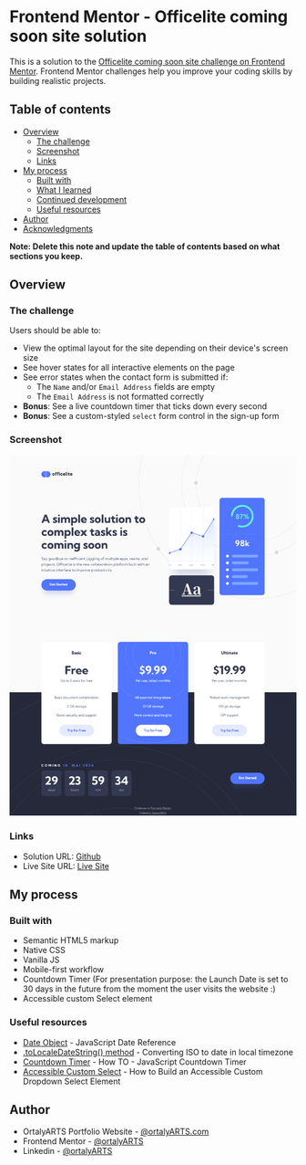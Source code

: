 # Frontend Mentor - Officelite coming soon site solution

This is a solution to the [Officelite coming soon site challenge on Frontend Mentor](https://www.frontendmentor.io/challenges/officelite-coming-soon-site-M4DIPNz8g). Frontend Mentor challenges help you improve your coding skills by building realistic projects. 

## Table of contents

- [Overview](#overview)
  - [The challenge](#the-challenge)
  - [Screenshot](#screenshot)
  - [Links](#links)
- [My process](#my-process)
  - [Built with](#built-with)
  - [What I learned](#what-i-learned)
  - [Continued development](#continued-development)
  - [Useful resources](#useful-resources)
- [Author](#author)
- [Acknowledgments](#acknowledgments)

**Note: Delete this note and update the table of contents based on what sections you keep.**

## Overview

### The challenge

Users should be able to:

- View the optimal layout for the site depending on their device's screen size
- See hover states for all interactive elements on the page
- See error states when the contact form is submitted if:
  - The `Name` and/or `Email Address` fields are empty
  - The `Email Address` is not formatted correctly
- **Bonus**: See a live countdown timer that ticks down every second
- **Bonus**: See a custom-styled `select` form control in the sign-up form

### Screenshot

![](./screenshot.png)

### Links

- Solution URL: [Github](https://github.com/ortalyarts/frontendmentor-officelite-coming-soon)
- Live Site URL: [Live Site](https://frontendmentor-officelite-coming-soon.vercel.app/)

## My process

### Built with

- Semantic HTML5 markup
- Native CSS
- Vanilla JS
- Mobile-first workflow
- Countdown Timer (For presentation purpose: the Launch Date is set to 30 days in the future from the moment the user visits the website :) 
- Accessible custom Select element

### Useful resources

- [Date Object](https://www.w3schools.com/jsref/jsref_obj_date.asp) - JavaScript Date Reference
- [.toLocaleDateString() method](https://developer.mozilla.org/en-US/docs/Web/JavaScript/Reference/Global_Objects/Date/toLocaleDateString) - Converting ISO to date in local timezone
- [Countdown Timer](https://www.w3schools.com/howto/howto_js_countdown.asp) - How TO - JavaScript Countdown Timer
- [Accessible Custom Select](https://www.freecodecamp.org/news/how-to-build-an-accessible-custom-dropdown-select-element/) - How to Build an Accessible Custom Dropdown Select Element

## Author

- OrtalyARTS Portfolio Website - [@ortalyARTS.com](https://ortaly.com/)
- Frontend Mentor - [@ortalyARTS](https://www.frontendmentor.io/profile/ortalyARTS)
- Linkedin - [@ortalyARTS](www.linkedin.com/in/ortalyarts) 


